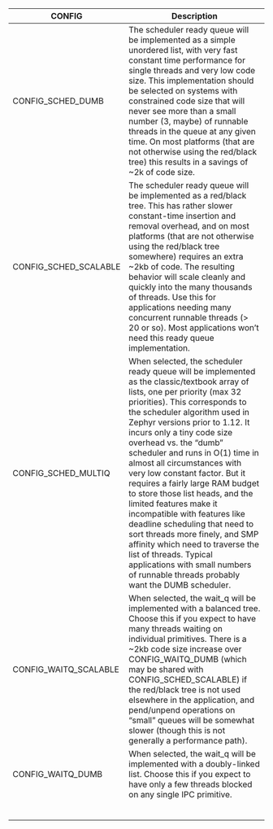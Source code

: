 | CONFIG | Description |
| --- | --- |
| CONFIG_SCHED_DUMB | The scheduler ready queue will be implemented as a simple unordered list, with very fast constant time performance for single threads and very low code size. This implementation should be selected on systems with constrained code size that will never see more than a small number (3, maybe) of runnable threads in the queue at any given time. On most platforms (that are not otherwise using the red/black tree) this results in a savings of ~2k of code size. |
| CONFIG_SCHED_SCALABLE | The scheduler ready queue will be implemented as a red/black tree. This has rather slower constant-time insertion and removal overhead, and on most platforms (that are not otherwise using the red/black tree somewhere) requires an extra ~2kb of code. The resulting behavior will scale cleanly and quickly into the many thousands of threads. Use this for applications needing many concurrent runnable threads (> 20 or so). Most applications won’t need this ready queue implementation. |
| CONFIG_SCHED_MULTIQ | When selected, the scheduler ready queue will be implemented as the classic/textbook array of lists, one per priority (max 32 priorities). This corresponds to the scheduler algorithm used in Zephyr versions prior to 1.12. It incurs only a tiny code size overhead vs. the “dumb” scheduler and runs in O(1) time in almost all circumstances with very low constant factor. But it requires a fairly large RAM budget to store those list heads, and the limited features make it incompatible with features like deadline scheduling that need to sort threads more finely, and SMP affinity which need to traverse the list of threads. Typical applications with small numbers of runnable threads probably want the DUMB scheduler. |
| CONFIG_WAITQ_SCALABLE | When selected, the wait_q will be implemented with a balanced tree. Choose this if you expect to have many threads waiting on individual primitives. There is a ~2kb code size increase over CONFIG_WAITQ_DUMB (which may be shared with CONFIG_SCHED_SCALABLE) if the red/black tree is not used elsewhere in the application, and pend/unpend operations on “small” queues will be somewhat slower (though this is not generally a performance path). |
| CONFIG_WAITQ_DUMB | When selected, the wait_q will be implemented with a doubly-linked list. Choose this if you expect to have only a few threads blocked on any single IPC primitive. |
|  |  |
|  |  |
|  |  |
|  |  |
|  |  |
|  |  |